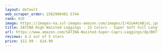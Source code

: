 ```yaml
---
layout: default 
﻿web_scraper_order: 1582906481-5744
rank: #26
image: https://images-na.ssl-images-amazon.com/images/I/41oA4cmBjxL.jpg
title: SATINA High Waisted Leggings - 25 Colors - Super Soft Full Length Opaque Slim
url: https://www.amazon.com/SATINA-Waisted-Super-Capri-Leggings/dp/B077YS8TTN/ref=zg_mw_fashion_26?_encoding=UTF8&psc=1&refRID=66WPJ0NPG4B2ZT1JZ4BC
reviews: 4.2 out of 5 stars
price: $12.99 - $14.99
---
```

